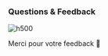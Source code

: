 
<!-- .slide: class="flex-row center" data-background="./assets/volcamp/bkgnd-main2.png"-->
### Questions & Feedback
![h500](./assets/volcamp/qr-feedback-volcamp-520.png)

Merci pour votre feedback 🙏

